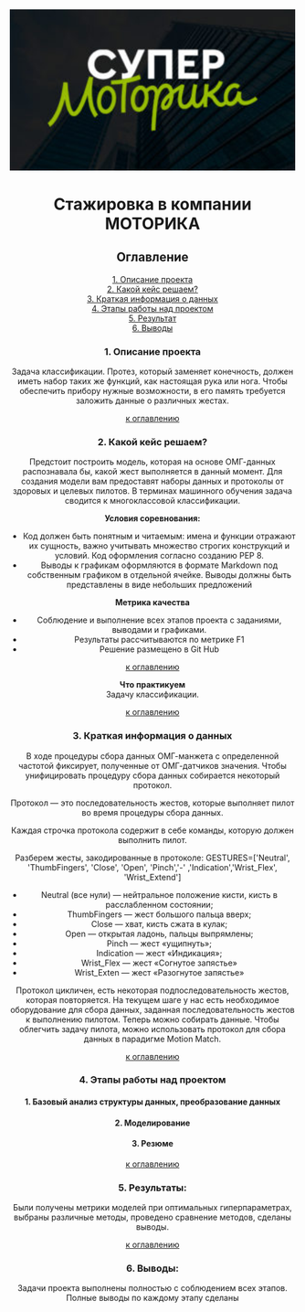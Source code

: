  <center><img src=titul.jpg width=500px height=30%>


# Стажировка в компании МОТОРИКА

## <a1 id="title0">Оглавление</a1>  
[1. Описание проекта](#title1)  
[2. Какой кейс решаем?](#title2)  
[3. Краткая информация о данных](#title3)  
[4. Этапы работы над проектом](#title4)  
[5. Результат](#title5)    
[6. Выводы](#title6) 

### <b id="title1">1. Описание проекта</b>  
 Задача классификации. Протез, который заменяет конечность, должен иметь набор таких же функций, как настоящая рука или нога. Чтобы обеспечить прибору нужные возможности, в его память требуется заложить данные о различных жестах.

[к оглавлению](#title0)


### <c id="title2">2. Какой кейс решаем?</c>    
Предстоит построить модель, которая на основе ОМГ-данных распознавала бы, какой жест выполняется в данный момент. Для создания модели вам предоставят наборы данных и протоколы от здоровых и целевых пилотов. В терминах машинного обучения задача сводится к многоклассовой классификации.

**Условия соревнования:**   
- Код должен быть понятным и читаемым: имена и функции отражают их сущность, важно учитывать множество строгих конструкций и условий. Код оформления согласно созданию PEP 8.
- Выводы к графикам оформляются в формате Markdown под собственным графиком в отдельной ячейке. Выводы должны быть представлены в виде небольших предложений

**Метрика качества**     
- Соблюдение и выполнение всех этапов проекта с заданиями, выводами и графиками.
- Результаты рассчитываются по метрике F1
- Решение размещено в Git Hub

[к оглавлению](#title0)


**Что практикуем**     
Задачу классификации.

[к оглавлению](#title0)

### <d id="title3">3. Краткая информация о данных<d>
В ходе процедуры сбора данных ОМГ-манжета с определенной частотой фиксирует, полученные от ОМГ-датчиков значения. Чтобы унифицировать процедуру сбора данных собирается некоторый протокол.

Протокол — это последовательность жестов, которые выполняет пилот во время процедуры сбора данных.

Каждая строчка протокола содержит в себе команды, которую должен выполнить пилот. 

Разберем жесты, закодированные в протоколе:
GESTURES=['Neutral', 'ThumbFingers', 'Close', 'Open', 'Pinch','-' ,'Indication','Wrist_Flex', 'Wrist_Extend']

* Neutral (все нули) — нейтральное положение кисти, кисть в расслабленном состоянии;
* ThumbFingers — жест большого пальца вверх;
* Close  — хват, кисть сжата в кулак;
* Open  — открытая ладонь, пальцы выпрямлены;
* Pinch  — жест «ущипнуть»;
* Indication — жест «Индикация»;
* Wrist_Flex — жест «Согнутое запястье»
* Wrist_Exten — жест «Разогнутое запястье»


Протокол цикличен, есть некоторая подпоследовательность жестов, которая повторяется.
На текущем шаге у нас есть необходимое оборудование для сбора данных, заданная последовательность жестов к выполнению пилотом. Теперь можно собирать данные. Чтобы облегчить задачу пилота, можно использовать протокол для сбора данных в парадигме Motion Match.


[к оглавлению](#title0)


### <e id="title4">4. Этапы работы над проектом<e>
#### 1.  Базовый анализ структуры данных, преобразование данных
#### 2.  Моделирование 
#### 3.  Резюме


[к оглавлению](#title0)


### <f id="title5">5. Результаты:<f>  
Были получены метрики моделей при оптимальных гиперпараметрах, выбраны различные методы, проведено сравнение методов, сделаны выводы.


[к оглавлению](#title0)


### <g id="title6">6. Выводы:<g>
Задачи проекта выполнены полностью с соблюдением всех этапов. Полные выводы по каждому этапу сделаны  